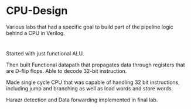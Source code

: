 # CPU-Design

Various labs that had a specific goal to build part of the pipeline logic behind a CPU in Verilog.

#
Started with just functional ALU.

Then built Functional datapath that propagates data through registers that are D-flip flops. Able to decode 32-bit instruction.

Made single cycle CPU that was capable of handling 32 bit instructions, including jump and branching as well as load words and store words.

Harazr detection and Data forwarding implemented in final lab. 

